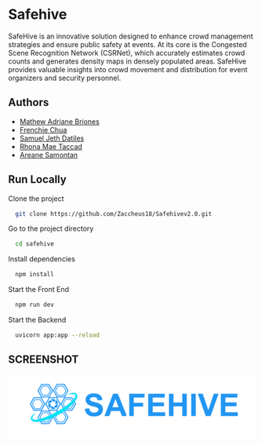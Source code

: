 
# Safehive

SafeHive is an innovative solution designed to enhance crowd management strategies and ensure public safety at events. At its core is the Congested Scene Recognition Network (CSRNet), which accurately estimates crowd counts and generates density maps in densely populated areas. SafeHive provides valuable insights into crowd movement and distribution for event organizers and security personnel.


## Authors

- [Mathew Adriane Briones](https://www.facebook.com/mathew.briones.7)
- [Frenchie Chua](https://www.facebook.com/Frenchiechua)
- [Samuel Jeth Datiles](https://www.facebook.com/theaugustguy)
- [Rhona Mae Taccad](https://www.facebook.com/rhonamae.xx?mibextid=ZbWKwL)
- [Areane Samontan](https://www.facebook.com/areane.samontan?mibextid=LQQJ4d)


## Run Locally

Clone the project

```bash
  git clone https://github.com/Zaccheus18/Safehivev2.0.git
```

Go to the project directory

```bash
  cd safehive
```

Install dependencies

```bash
  npm install
```

Start the Front End

```bash
  npm run dev
```

Start the Backend

```bash
  uvicorn app:app --reload
```


## SCREENSHOT

![Home Page](https://github.com/Zaccheus18/Safehivev2.0/blob/main/public/img/Logo.png?raw=true)


